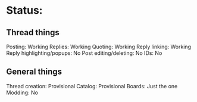 # Status:

## Thread things

Posting: Working
Replies: Working
Quoting: Working
Reply linking: Working
Reply highlighting/popups: No
Post editing/deleting: No
IDs: No

## General things

Thread creation: Provisional
Catalog: Provisional
Boards: Just the one
Modding: No